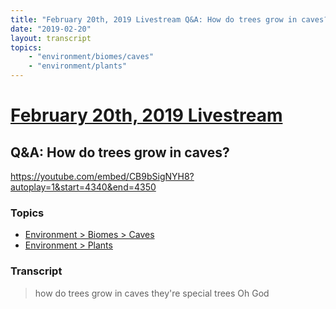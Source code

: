 ```yaml
---
title: "February 20th, 2019 Livestream Q&A: How do trees grow in caves?"
date: "2019-02-20"
layout: transcript
topics:
    - "environment/biomes/caves"
    - "environment/plants"
---
```

# [February 20th, 2019 Livestream](../2019-02-20.md)
## Q&A: How do trees grow in caves?
https://youtube.com/embed/CB9bSigNYH8?autoplay=1&start=4340&end=4350

### Topics
* [Environment > Biomes > Caves](../topics/environment/biomes/caves.md)
* [Environment > Plants](../topics/environment/plants.md)

### Transcript

> how do trees grow in caves they're special trees Oh God
